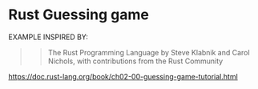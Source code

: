 # Rust Guessing game

EXAMPLE INSPIRED BY:

>> The Rust Programming Language
>> by Steve Klabnik and Carol Nichols, with contributions from the Rust Community

<https://doc.rust-lang.org/book/ch02-00-guessing-game-tutorial.html>


